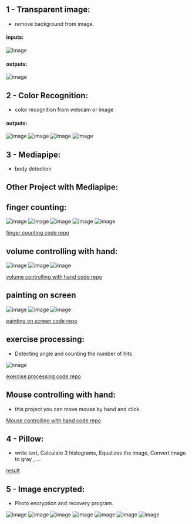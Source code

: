 ## 1 - Transparent image:
- remove background from image.

#### inputs:
![image](1%20-%20Transparent%20image/inputs/img.jpg)

#### outputs:
![image](1%20-%20Transparent%20image/outputs/output.png)

## 2 - Color Recognition:
- color recognition from webcam or image

#### outputs:
![image](2%20-%20%20Color%20Recognition/outputs/img.png)
![image](2%20-%20%20Color%20Recognition/outputs/img_1.png)
![image](2%20-%20%20Color%20Recognition/outputs/img_2.png)
![image](2%20-%20%20Color%20Recognition/outputs/img_3.png)

## 3 - Mediapipe:

- body detection

## Other Project with Mediapipe:

## finger counting:

![image](https://github.com/Eiliya-Zanganeh/Finger-Counting-Project/raw/main/assets/Screenshot%202024-10-15%20222206.png)
![image](https://github.com/Eiliya-Zanganeh/Finger-Counting-Project/raw/main/assets/Screenshot%202024-10-15%20222226.png)
![image](https://github.com/Eiliya-Zanganeh/Finger-Counting-Project/raw/main/assets/Screenshot%202024-10-15%20222255.png)
![image](https://github.com/Eiliya-Zanganeh/Finger-Counting-Project/raw/main/assets/Screenshot%202024-10-15%20222315.png)
![image](https://github.com/Eiliya-Zanganeh/Finger-Counting-Project/raw/main/assets/Screenshot%202024-10-15%20222338.png)

[finger counting code repo](https://github.com/Eiliya-Zanganeh/Finger-Counting-Project)

## volume controlling with hand:

![image](https://github.com/Eiliya-Zanganeh/Hand-Tracking-Project/raw/main/assets/Screenshot%202024-10-15%20223247.png)
![image](https://github.com/Eiliya-Zanganeh/Hand-Tracking-Project/raw/main/assets/Screenshot%202024-10-15%20223308.png)
![image](https://github.com/Eiliya-Zanganeh/Hand-Tracking-Project/raw/main/assets/Screenshot%202024-10-15%20223329.png)

[volume controlling with hand code repo](https://github.com/Eiliya-Zanganeh/Hand-Tracking-Project)

## painting on screen

![image](https://github.com/Eiliya-Zanganeh/Virtual-Painter-Project/raw/main/assets/Screenshot%202024-10-15%20224339.png)
![image](https://github.com/Eiliya-Zanganeh/Virtual-Painter-Project/raw/main/assets/Screenshot%202024-10-15%20224417.png)
![image](https://github.com/Eiliya-Zanganeh/Virtual-Painter-Project/raw/main/assets/Screenshot%202024-10-15%20224444.png)

[painting on screen code repo](https://github.com/Eiliya-Zanganeh/Virtual-Painter-Project)

## exercise processing:

- Detecting angle and counting the number of hits

![image](https://github.com/Eiliya-Zanganeh/Ai-Trainer-Project/raw/main/assets/img.png)

[exercise processing code repo](https://github.com/Eiliya-Zanganeh/Ai-Trainer-Project)

## Mouse controlling with hand:
- this project you can move mouse by hand and click.

[Mouse controlling with hand code repo](https://github.com/Eiliya-Zanganeh/Ai-Virtual-Mouse-Project)

## 4 - Pillow:
- write text, Calculate 3 histograms, Equalizes the image, Convert image to gray , ...

[result](4%20-%20Pillow/main.ipynb)

## 5 - Image encrypted:
- Photo encryption and recovery program.

![image](5%20-%20Image%20encrypted/images/img.png)
![image](5%20-%20Image%20encrypted/images/img_1.png)
![image](5%20-%20Image%20encrypted/images/img_2.png)
![image](5%20-%20Image%20encrypted/images/img_3.png)
![image](5%20-%20Image%20encrypted/images/img_4.png)
![image](5%20-%20Image%20encrypted/images/img_5.png)
![image](5%20-%20Image%20encrypted/images/img_6.png)